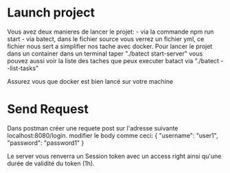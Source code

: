 # Launch project 
  Vous avez deux manieres de lancer le projet:
    - via la commande npm run start
    - via batect, dans le fichier source vous verrez un fichier yml, ce fichier nous sert a simplifier nos tache avec docker. Pour lancer le projet dans un container dans un            terminal taper "./batect start-server" vous pouvez aussi voir la liste des taches que peux executer batact via "./batect --list-tasks"
    
Assurez vous que docker est bien lancé sur votre machine
 
# Send Request
  Dans postman créer une requete post sur l'adresse suivante localhost:8080/login.
  modifier le body comme ceci:
{
    "username": "user1",
    "password": "password1"
}

Le server vous renverra un Session token avec un access right ainsi qu'une durée de validité du token (1h).

